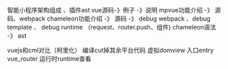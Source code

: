 智能小程序架构组成 、插件ast
vue源码-》例子 -》说明 
mpvue功能介绍 -》 源码、webpack
chameleon功能介绍 -》 源码 -》 debug webpack 、debug template 、 debug runtime
（request、router.push、组件) 
chameleon语法 -》 ast

vuejs和cml对比（柯里化）
编译cut掉其余平台代码
虚拟domview
入口entry
vue_router
运行时runtime查看